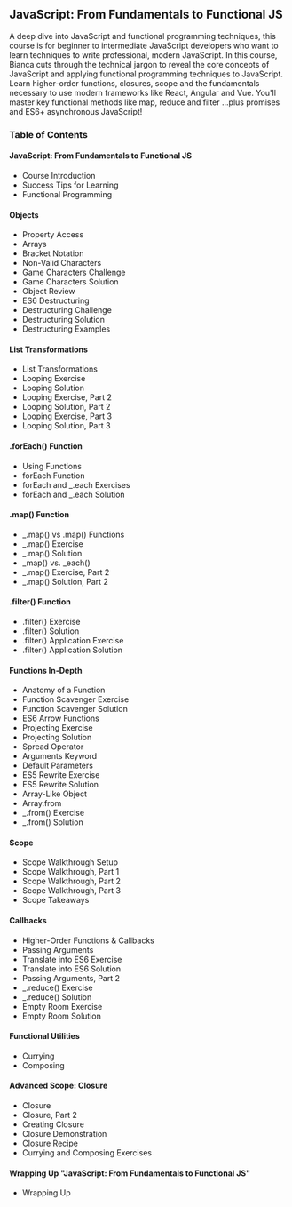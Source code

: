 ## JavaScript: From Fundamentals to Functional JS
A deep dive into JavaScript and functional programming techniques, this course is for beginner to intermediate JavaScript developers who want to learn techniques to write professional, modern JavaScript. In this course, Bianca cuts through the technical jargon to reveal the core concepts of JavaScript and applying functional programming techniques to JavaScript. Learn higher-order functions, closures, scope and the fundamentals necessary to use modern frameworks like React, Angular and Vue. You'll master key functional methods like map, reduce and filter ...plus promises and ES6+ asynchronous JavaScript!

### Table of Contents
#### JavaScript: From Fundamentals to Functional JS
- Course Introduction
- Success Tips for Learning
- Functional Programming

#### Objects
- Property Access
- Arrays
- Bracket Notation
- Non-Valid Characters
- Game Characters Challenge
- Game Characters Solution
- Object Review
- ES6 Destructuring
- Destructuring Challenge
- Destructuring Solution
- Destructuring Examples

#### List Transformations
- List Transformations
- Looping Exercise
- Looping Solution
- Looping Exercise, Part 2
- Looping Solution, Part 2
- Looping Exercise, Part 3
- Looping Solution, Part 3

#### .forEach() Function
- Using Functions
- forEach Function
- forEach and _.each Exercises
- forEach and _.each Solution

#### .map() Function
- _.map() vs .map() Functions
- _.map() Exercise
- _.map() Solution
- _map() vs. _each()
- _.map() Exercise, Part 2
- _.map() Solution, Part 2

#### .filter() Function
- .filter() Exercise
- .filter() Solution
- .filter() Application Exercise
- .filter() Application Solution

#### Functions In-Depth
- Anatomy of a Function
- Function Scavenger Exercise
- Function Scavenger Solution
- ES6 Arrow Functions
- Projecting Exercise
- Projecting Solution
- Spread Operator
- Arguments Keyword
- Default Parameters
- ES5 Rewrite Exercise
- ES5 Rewrite Solution
- Array-Like Object
- Array.from
- _.from() Exercise
- _.from() Solution

#### Scope
- Scope Walkthrough Setup
- Scope Walkthrough, Part 1
- Scope Walkthrough, Part 2
- Scope Walkthrough, Part 3
- Scope Takeaways

#### Callbacks
- Higher-Order Functions & Callbacks
- Passing Arguments
- Translate into ES6 Exercise
- Translate into ES6 Solution
- Passing Arguments, Part 2
- _.reduce() Exercise
- _.reduce() Solution
- Empty Room Exercise
- Empty Room Solution

#### Functional Utilities
- Currying
- Composing

#### Advanced Scope: Closure
- Closure
- Closure, Part 2
- Creating Closure
- Closure Demonstration
- Closure Recipe
- Currying and Composing Exercises

#### Wrapping Up "JavaScript: From Fundamentals to Functional JS"
- Wrapping Up